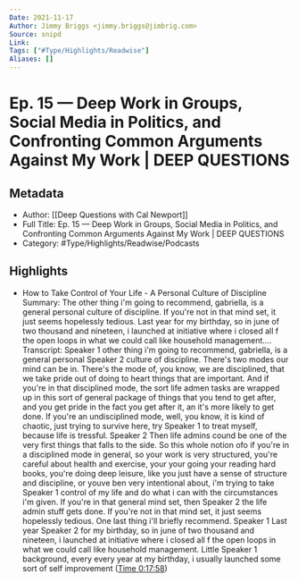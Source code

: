 ```yaml
---
Date: 2021-11-17
Author: Jimmy Briggs <jimmy.briggs@jimbrig.com>
Source: snipd
Link: 
Tags: ["#Type/Highlights/Readwise"]
Aliases: []
---
```

# Ep. 15 —  Deep Work in Groups, Social Media in Politics, and Confronting Common Arguments Against My Work | DEEP QUESTIONS

## Metadata
- Author: [[Deep Questions with Cal Newport]]
- Full Title: Ep. 15 —  Deep Work in Groups, Social Media in Politics, and Confronting Common Arguments Against My Work | DEEP QUESTIONS
- Category: #Type/Highlights/Readwise/Podcasts

## Highlights
- How to Take Control of Your Life - A Personal Culture of Discipline
  Summary:
  The other thing i'm going to recommend, gabriella, is a general personal culture of discipline. If you're not in that mind set, it just seems hopelessly tedious. Last year for my birthday, so in june of two thousand and nineteen, i launched at initiative where i closed all f the open loops in what we could call like household management....
  Transcript:
  Speaker 1
  other thing i'm going to recommend, gabriella, is a general personal
  Speaker 2
  culture of discipline. There's two modes our mind can be in. There's the mode of, you know, we are disciplined, that we take pride out of doing to heart things that are important. And if you're in that disciplined mode, the sort life admen tasks are wrapped up in this sort of general package of things that you tend to get after, and you get pride in the fact you get after it, an it's more likely to get done. If you're an undisciplined mode, well, you know, it is kind of chaotic, just trying to survive here, try
  Speaker 1
  to treat myself, because life is tressful.
  Speaker 2
  Then life admins cound be one of the very first things that falls to the side. So this whole notion ofo if you're in a disciplined mode in general, so your work is very structured, you're careful about health and exercise, your your going your reading hard books, you're doing deep leisure, like you just have a sense of structure and discipline, or youve ben very intentional about, i'm trying to take
  Speaker 1
  control of my life and do what i can with the circumstances i'm given. If you're in that general mind set, then
  Speaker 2
  the life admin stuff gets done. If you're not in that mind set, it just seems hopelessly tedious. One last thing i'll briefly recommend.
  Speaker 1
  Last year
  Speaker 2
  for my birthday, so in june of two thousand and nineteen, i launched at initiative where i closed all f the open loops in what we could call like household management. Little
  Speaker 1
  background, every every year at my birthday, i usually launched some sort of self improvement ([Time 0:17:58](https://share.snipd.com/snip/dc280dd9-d0af-4ead-a429-dc3a0ec572eb))
